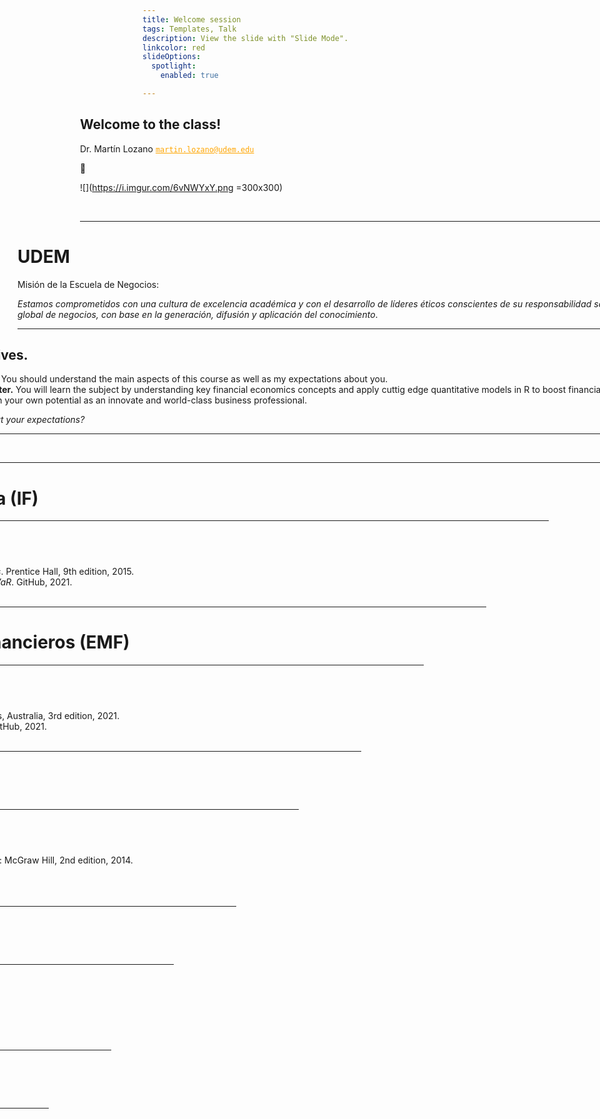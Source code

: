```yaml
---
title: Welcome session
tags: Templates, Talk
description: View the slide with "Slide Mode".
linkcolor: red
slideOptions:
  spotlight:
    enabled: true

---
```


<!-- .slide: data-background="https://i.imgur.com/8rWMxe4.jpg" data-background-color="#0E0047" data-background-opacity="0.5"-->
<!-- .slide: data-transition="concave" -->
<div style="margin-left:-100px; margin-top:0px; width:1150px">

## Welcome to the class! 

Dr. Martín Lozano <a href='mailto:martin.lozano@udem.edu' style='color: orange;'>`martin.lozano@udem.edu`</a> 

:slightly_smiling_face: 

![](https://i.imgur.com/6vNWYxY.png =300x300)

<div style="text-align: right"> Fall 2021 </div>

---

<!-- .slide: data-background="https://i.imgur.com/8rWMxe4.jpg" data-background-color="#0E0047" data-background-opacity="0.5"-->
<!-- .slide: data-transition="concave" -->
<div style="margin-left:-100px; margin-top:0px; width:1150px">

# UDEM

Misión de la Escuela de Negocios:

*Estamos comprometidos con una cultura de excelencia académica y con el desarrollo de líderes éticos conscientes de su responsabilidad social, dentro de un entorno global de negocios, con base en la generación, difusión y aplicación del conocimiento*.

---

<!-- .slide: data-background="https://i.imgur.com/8rWMxe4.jpg" data-background-color="#0E0047" data-background-opacity="0.5"-->
<!-- .slide: data-transition="concave" -->

<div style="margin-left:-100px; margin-top:0px; width:1150px">

## Objectives.

* **Today.** You should understand the main aspects of this course as well as my expectations about you.
* **Semester.** You will learn the subject by understanding key financial economics concepts and apply cuttig edge quantitative models in R to boost financial analysis and unleash your own potential as an innovate and world-class business professional.

*What about your expectations?*

---

<!-- .slide: data-background="https://i.imgur.com/M2lCepI.jpg" data-background-color="#0E0047" data-background-opacity="0.5"-->
<!-- .slide: data-transition="concave" -->

<div style="margin-left:-100px; margin-top:0px; width:1150px">

![yoda](https://memegenerator.net/img/instances/66363186.jpg)

---

<!-- .slide: data-background="https://i.imgur.com/8rWMxe4.jpg" data-background-color="#0E0047" data-background-opacity="0.5"-->

<div style="margin-left:-100px; margin-top:0px; width:1150px">
<!-- .slide: data-transition="concave" -->

# Ingeniería financiera (IF)

----

<!-- .slide: data-background="https://i.imgur.com/8rWMxe4.jpg" data-background-color="#0E0047" data-background-opacity="0.5"-->

<div style="margin-left:-100px; margin-top:0px; width:1150px">

## IF References:

* John C. Hull. *Options, Futures, and Other Derivatives*. Prentice Hall, 9th edition, 2015.
* Martín Lozano. *Options, stochastic processes, and VaR*. GitHub, 2021.
* Others.

---

<!-- .slide: data-background="https://i.imgur.com/8rWMxe4.jpg" data-background-color="#0E0047" data-background-opacity="0.5"-->

<div style="margin-left:-100px; margin-top:0px; width:1150px">
<!-- .slide: data-transition="concave" -->

# Econometría para los mercados financieros (EMF)

----

<!-- .slide: data-background="https://i.imgur.com/8rWMxe4.jpg" data-background-color="#0E0047" data-background-opacity="0.5"-->

<div style="margin-left:-100px; margin-top:0px; width:1150px">
<!-- .slide: data-transition="concave" -->

## EMF References:

* Rob Hyndman and G. Athanasopoulos. *Forecasting: Principles and Practice*. OTexts, Australia, 3rd edition, 2021.
* Martín Lozano. *Forecast with automatic machine learning and other techniques*. GitHub, 2021.
* Others.

---

<!-- .slide: data-background="https://i.imgur.com/8rWMxe4.jpg" data-background-color="#0E0047" data-background-opacity="0.5"-->

<div style="margin-left:-100px; margin-top:0px; width:1150px">
<!-- .slide: data-transition="concave" -->

# Administración de riesgos financieros (ARF)

----

<!-- .slide: data-background="https://i.imgur.com/8rWMxe4.jpg" data-background-color="#0E0047" data-background-opacity="0.5"-->

<div style="margin-left:-100px; margin-top:0px; width:1150px">
<!-- .slide: data-transition="concave" -->

## ARF References:

* Michel Crouhy, Dan Galai, and Robert Mark. *The Essentials of Risk Management*. Hardcover-January 7. New York: McGraw Hill, 2nd edition, 2014.
* John C. Hull. *Options, Futures, and Other Derivatives*. Prentice Hall, 9th edition, 2015.
* Martín Lozano. *Credit risk*. GitHub, 2021.
* Others.

---

<!-- .slide: data-background="https://i.imgur.com/8rWMxe4.jpg" data-background-color="#0E0047" data-background-opacity="0.5"-->

<div style="margin-left:-100px; margin-top:0px; width:1150px">
<!-- .slide: data-transition="concave" -->

# Programación y modelización financiera (PMF)

----

<!-- .slide: data-background="https://i.imgur.com/8rWMxe4.jpg" data-background-color="#0E0047" data-background-opacity="0.5"-->

<div style="margin-left:-100px; margin-top:0px; width:1150px">
<!-- .slide: data-transition="concave" -->

## PMF References:

* David Ruppert and David S Matteson. Statistics and data analysis for financial engineering, volume 13. Springer, 2011.
* Martín Lozano. *Financial modeling in R*. GitHub, 2021.
* Others.

---

<!-- .slide: data-background="https://i.imgur.com/8rWMxe4.jpg" data-background-color="#0E0047" data-background-opacity="0.5"-->

<div style="margin-left:-100px; margin-top:0px; width:1150px">
<!-- .slide: data-transition="concave" -->

# Microecomía para administradores (MPA)

----

<!-- .slide: data-background="https://i.imgur.com/8rWMxe4.jpg" data-background-color="#0E0047" data-background-opacity="0.5"-->

<div style="margin-left:-100px; margin-top:0px; width:1150px">
<!-- .slide: data-transition="concave" -->

## MPA References:

* Michael Parkin. *Microeconomía. Versión para Latinoamérica*, 9th edición. 13. Pearson Education, 2010.

---

<!-- .slide: data-background="https://i.imgur.com/8rWMxe4.jpg" data-background-color="#0E0047" data-background-opacity="0.5"-->

<div style="margin-left:-100px; margin-top:0px; width:1150px">
<!-- .slide: data-transition="concave" -->

## My expectations about you.

![bloom](https://wordpressua.uark.edu/wp-content/uploads/sites/315/2013/09/Blooms_Taxonomy_pyramid_cake-style-use-with-permission.jpg =650x500)

---

<!-- .slide: data-background="https://i.imgur.com/8rWMxe4.jpg" data-background-color="#0E0047" data-background-opacity="0.5"-->

<div style="margin-left:-100px; margin-top:0px; width:1150px">
<!-- .slide: data-transition="concave" -->

## Advice & comments.

* First time in one of my courses? Enrolled in two? :heavy_check_mark:
* R, RStudio, Rmarkdown, Datacamp, LaTeX, GitHub :computer:
* Contact me if you need: <a href='mailto:martin.lozano@udem.edu' style='color: orange;'>`martin.lozano@udem.edu`</a> :email:
* Are you receiving my emails? Am I in your spam list? :wastebasket:
* Avoid frustration and other negative feelings :rage:
* This is a collaboration not a competition :relieved:
* Study hard because my expectations are high :muscle:
* See more recommendations in the syllabus :eyes:
* Are you enrolled in PEF 1? :bell:

---

<!-- .slide: data-background="https://i.imgur.com/8rWMxe4.jpg" data-background-color="#0E0047" data-background-opacity="0.5"-->

<div style="margin-left:-100px; margin-top:0px; width:1150px">
<!-- .slide: data-transition="concave" -->

## Your learning process as a pseudocode.

```{r eval = FALSE}
learn <- FALSE # Initial condition.
inputs <- c(read, time, effort, assistance, others) # Initial inputs assigned.
# Learning process.
while (learn == FALSE) {
  understand <- study(inputs) # Evaluate study function.
  if (understand == FALSE) {
    print("Add more inputs and try again.")
    inputs <- inputs + 1
    }
  else { # Understanding is the way to learn.
    learn == TRUE
    print ("Well done!")
  }
  }
```

---

<!-- .slide: data-background="https://i.imgur.com/8rWMxe4.jpg" data-background-color="#0E0047" data-background-opacity="0.5"-->

<div style="margin-left:-100px; margin-top:0px; width:1150px">
<!-- .slide: data-transition="concave" -->

## Learning resources.

* **Professor.** Remember I can help.
* **Class sessions.** Recordings available for you.
* **Audio files.** I explain a few topics with my *melodic voice*.
* **Discussion forums.** Asynchronous interaction.
* **Email.** <a href='mailto:martin.lozano@udem.edu' style='color: orange;'>`martin.lozano@udem.edu`</a>
* **Meetings.** Individual or group 30 min. online meetings.
* **Books.** Available in PDF for your convenience.
* **Tutorials.** I explain how to do financial economics in R.
* **Others.** Valuable Internet resources.

*See the syllabus for more details.*

---

<!-- .slide: data-background="https://i.imgur.com/8rWMxe4.jpg" data-background-color="#0E0047" data-background-opacity="0.5"-->

<div style="margin-left:-100px; margin-top:0px; width:1150px">
<!-- .slide: data-transition="concave" -->

## Learning activities.
* **Exams.** $E_1 + E_2 = 40\%$.
* **Final exam.** $E_F = 30\%$. 
* **Homework assignments.** $H_1 + H_2 = 30\%$.
* **Datacamp.** Extra marks over the final mark.
* **Stickers.** Five marks over the next exam.
* **Non-graded.** Discussion forums and videos.

*See the syllabus for more details.*

---

<!-- .slide: data-background="https://i.imgur.com/8rWMxe4.jpg" data-background-color="#0E0047" data-background-opacity="0.5"-->

<div style="margin-left:-100px; margin-top:0px; width:1150px">
<!-- .slide: data-transition="concave" -->

## Final course evaluation.
* $F=0.4[0.7max⁡(E_1,E_2)+0.3min⁡(E_1,E_2)] +$
&nbsp; &nbsp; &nbsp; &nbsp;$0.3[0.7max⁡(H_1,H_2)+0.3min⁡(H_1,H_2) ]+0.3E_F$

Regular versus weighted averages. :open_mouth:

* Co-evaluation matters, $H_1$ and $H_2$ are calculated as:
```{r eval=FALSE}
fun <- function(AC, Hm) { # AC is auto & coevaluation, Hm is the group mark. 
  if (mean(AC) >= 70 && Hm >= 70 && any(AC == 0) == FALSE) { 
  H <- (0.7 * Hm) + (0.3 * mean(AC)) } # H is the final assignment mark.
  else {H <- min(mean(AC), Hm) } # Free-riders are penalized.
  H }
```
*See the syllabus for more details.*

---

<!-- .slide: data-background="https://i.imgur.com/8rWMxe4.jpg" data-background-color="#0E0047" data-background-opacity="0.5"-->

<div style="margin-left:-100px; margin-top:0px; width:1150px">
<!-- .slide: data-transition="concave" -->

# About me.

----

<!-- .slide: data-background="https://i.imgur.com/8rWMxe4.jpg" data-background-color="#0E0047" data-background-opacity="0.5"-->

<div style="margin-left:-100px; margin-top:0px; width:1150px">
<!-- .slide: data-transition="concave" -->

## My professional experience.

*I am a researcher in the area of quantitative finance and a lecturer in economics, finance and data science for under and postgraduate levels at different universities in the last 20 years. These include: London School of Business \& Finance; University of London; The University of Manchester; Universidad Complutense de Madrid; University of Liverpool; Tec de Monterrey; UANL; UDEM, among others. Also, I have experience in continuous education, consulting, and executive training in the area of finance.*

----

<!-- .slide: data-background="https://i.imgur.com/8rWMxe4.jpg" data-background-color="#0E0047" data-background-opacity="0.5"-->

<div style="margin-left:-100px; margin-top:0px; width:1150px">
<!-- .slide: data-transition="concave" -->

<!-- .slide: style="font-size: 32px;" -->

## My education.

* **Post Doc in Finance.** The University of Manchester.
* **PhD in Quantitative Finance.** The University of the Basque Country.
* **Doctor Europaeus.** Manchester Business School; University of Edinburgh; Humboldt University; Aarhus University; University of Vienna; Dublin City University; Queen Mary, University of London; University of St. Gallen.
* **5 postgraduate degrees:** Statistical Learning; Data Mining; Scientific Analysis of Data; Statistical Methods; Applied Statistics. UNED.
* **MSc in Quantitative Finance.** Universidad Complutense de Madrid.
* **MSc in Finance.** EGADE Business School.
* **BS in Economics.** Tec de Monterrey.
* **Professional training in data science.** The Alan Turing Institute, Strathclyde Business School, among others.

----

<!-- .slide: data-background="https://i.imgur.com/8rWMxe4.jpg" data-background-color="#0E0047" data-background-opacity="0.5"-->

<div style="margin-left:-100px; margin-top:0px; width:1150px">
<!-- .slide: data-transition="concave" -->

## My free time.

* I love art. I enjoy playing my Yamaha digital piano. I used to be an active keyboardist, piano player, and orchestra director.
* My top painters: Velázquez, Goya, Dalí, Picasso, Tamayo among others. 
* My top musicians: Chick Corea, Wynton Marsalis, Paco de Lucía, Dave Brubeck, George Gershwin, Leonard Bernstein, among others.

---

<!-- .slide: data-background="https://i.imgur.com/M2lCepI.jpg" data-background-color="#0E0047" data-background-opacity="0.5"-->
<!-- .slide: data-transition="concave" -->

<div style="margin-left:-100px; margin-top:0px; width:1150px">

![yoda](https://memegenerator.net/img/instances/66363186.jpg)

---

<!-- .slide: data-background="https://i.imgur.com/8rWMxe4.jpg" data-background-color="#0E0047" data-background-opacity="0.5"-->
<!-- .slide: data-transition="concave" -->
<div style="margin-left:-100px; margin-top:0px; width:1150px">

## Welcome to the class! 

Dr. Martín Lozano <a href='mailto:martin.lozano@udem.edu' style='color: orange;'>`martin.lozano@udem.edu`</a> 

:slightly_smiling_face: 

![](https://i.imgur.com/6vNWYxY.png =300x300)

<div style="text-align: right"> Fall 2021 </div>

